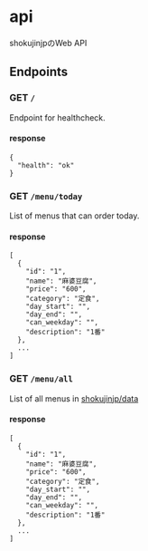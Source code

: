 # api

shokujinjpのWeb API

## Endpoints

### GET `/`

Endpoint for healthcheck.

#### response

```
{
  "health": "ok"
}
```

### GET `/menu/today`

List of menus that can order today.

#### response

```
[
  {
    "id": "1",
    "name": "麻婆豆腐",
    "price": "600",
    "category": "定食",
    "day_start": "",
    "day_end": "",
    "can_weekday": "",
    "description": "1番"
  },
  ...
]
```


### GET `/menu/all`

List of all menus in [shokujinjp/data](https://github.com/shokujinjp/data)

#### response

```
[
  {
    "id": "1",
    "name": "麻婆豆腐",
    "price": "600",
    "category": "定食",
    "day_start": "",
    "day_end": "",
    "can_weekday": "",
    "description": "1番"
  },
  ...
]
```
